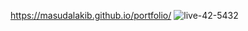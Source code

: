 https://masudalakib.github.io/portfolio/
![live-42-5432](https://github.com/user-attachments/assets/25cdd0b6-263f-42aa-844c-85edf68a0366)
